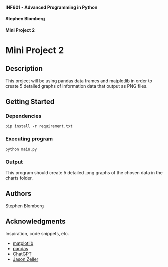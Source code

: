 #### INF601 - Advanced Programming in Python
#### Stephen Blomberg
#### Mini Project 2


# Mini Project 2

## Description

This project will be using pandas data frames and matplotlib in order to create 5 detailed graphs of information data that output as PNG files.

## Getting Started

### Dependencies

```
pip install -r requirement.txt
```

### Executing program

```
python main.py
```

### Output

This program should create 5 detailed .png graphs of the chosen data in the charts folder.

## Authors

Stephen Blomberg

## Acknowledgments

Inspiration, code snippets, etc.
* [matplotlib](https://matplotlib.org/stable/tutorials/pyplot.html)
* [pandas](https://pandas.pydata.org/pandas-docs/stable/getting_started/overview.html)
* [ChatGPT](https://chatgpt.com/share/66f2f3f2-576c-8002-a1d0-db78dc44ef34)
* [Jason Zeller](https://www.youtube.com/@profzeller)
